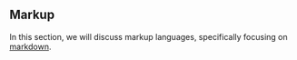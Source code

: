 ## Markup

In this section, we will discuss markup languages, specifically focusing on [markdown]().